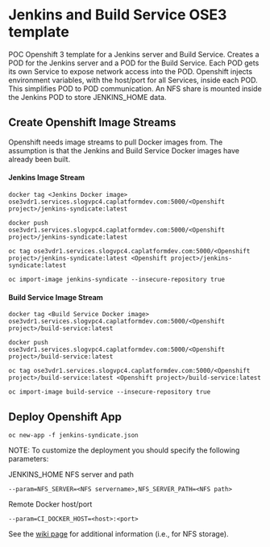 Jenkins and Build Service OSE3 template
=======================================

POC Openshift 3 template for a Jenkins server and Build Service.
Creates a POD for the Jenkins server and a POD for the Build Service.
Each POD gets its own Service to expose network access into the POD.
Openshift injects environment variables, with the host/port for all Services,
inside each POD.  This simplifies POD to POD communication.
An NFS share is mounted inside the Jenkins POD to store JENKINS_HOME data.

## Create Openshift Image Streams
Openshift needs image streams to pull Docker images from.
The assumption is that the Jenkins and Build Service Docker images have already been built.

#### Jenkins Image Stream 
```
docker tag <Jenkins Docker image> ose3vdr1.services.slogvpc4.caplatformdev.com:5000/<Openshift project>/jenkins-syndicate:latest

docker push ose3vdr1.services.slogvpc4.caplatformdev.com:5000/<Openshift project>/jenkins-syndicate:latest

oc tag ose3vdr1.services.slogvpc4.caplatformdev.com:5000/<Openshift project>/jenkins-syndicate:latest <Openshift project>/jenkins-syndicate:latest

oc import-image jenkins-syndicate --insecure-repository true
```

#### Build Service Image Stream 
```
docker tag <Build Service Docker image> ose3vdr1.services.slogvpc4.caplatformdev.com:5000/<Openshift project>/build-service:latest

docker push ose3vdr1.services.slogvpc4.caplatformdev.com:5000/<Openshift project>/build-service:latest

oc tag ose3vdr1.services.slogvpc4.caplatformdev.com:5000/<Openshift project>/build-service:latest <Openshift project>/build-service:latest

oc import-image build-service --insecure-repository true
```

## Deploy Openshift App
```
oc new-app -f jenkins-syndicate.json
```
NOTE:
To customize the deployment you should specify the following parameters:

JENKINS_HOME NFS server and path
```
--param=NFS_SERVER=<NFS servername>,NFS_SERVER_PATH=<NFS path>
```

Remote Docker host/port
```
--param=CI_DOCKER_HOST=<host>:<port>
```

See the [wiki page](https://cawiki.ca.com/display/intplatform/Install+Jenkins+on+OSE3) for additional information (i.e., for NFS storage).
